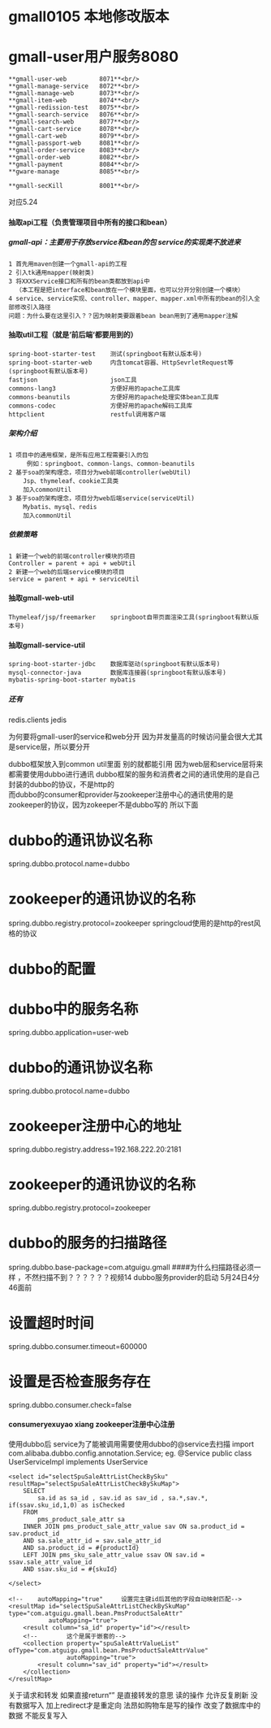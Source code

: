 # gmall0105 本地修改版本

# gmall-user用户服务8080

```**gmall-user-service     8070**<br/>
**gmall-user-web         8071**<br/>
**gmall-manage-service   8072**<br/>
**gmall-manage-web       8073**<br/>
**gmall-item-web         8074**<br/>
**gmall-redission-test   8075**<br/>
**gmall-search-service   8076**<br/>
**gmall-search-web       8077**<br/>
**gmall-cart-service     8078**<br/>
**gmall-cart-web         8079**<br/>
**gmall-passport-web     8081**<br/>
**gmall-order-service    8083**<br/>
**gmall-order-web        8082**<br/>
**gmall-payment          8084**<br/>
**gware-manage           8085**<br/>

**gmall-secKill          8001**<br/>
```

对应5.24

#### 抽取api工程（负责管理项目中所有的接口和bean）

##### gmall-api：主要用于存放service和bean的包 service的实现类不放进来

    1 首先用maven创建一个gmall-api的工程
    2 引入tk通用mapper(映射类)
    3 将XXXService接口和所有的bean类都放到api中  
      （本工程是把interface和bean放在一个模块里面，也可以分开分别创建一个模块）
    4 service、service实现、controller、mapper、mapper.xml中所有的bean的引入全部修改引入路径
    问题：为什么要在这里引入？？因为映射类要跟着bean bean用到了通用mapper注解

#### 抽取util工程（就是‘前后端‘都要用到的）

    spring-boot-starter-test	测试(springboot有默认版本号)
    spring-boot-starter-web	    内含tomcat容器、HttpSevrletRequest等 (springboot有默认版本号)
    fastjson	                json工具
    commons-lang3	            方便好用的apache工具库
    commons-beanutils	        方便好用的apache处理实体bean工具库
    commons-codec	            方便好用的apache解码工具库
    httpclient	                restful调用客户端

##### 架构介绍

    1 项目中的通用框架，是所有应用工程需要引入的包
         例如：springboot、common-langs、common-beanutils
    2 基于soa的架构理念，项目分为web前端controller(webUtil)
        Jsp、thymeleaf、cookie工具类
        加入commonUtil
    3 基于soa的架构理念，项目分为web后端service(serviceUtil)
        Mybatis、mysql、redis
        加入commonUtil

##### 依赖策略

    1 新建一个web的前端controller模块的项目
    Controller = parent + api + webUtil
    2 新建一个web的后端service模块的项目
    service = parent + api + serviceUtil

#### 抽取gmall-web-util

    Thymeleaf/jsp/freemarker	springboot自带页面渲染工具(springboot有默认版本号)

#### 抽取gmall-service-util

    spring-boot-starter-jdbc	数据库驱动(springboot有默认版本号)
    mysql-connector-java	    数据库连接器(springboot有默认版本号)
    mybatis-spring-boot-starter	mybatis

##### 还有

  <dependency>
    <groupId>redis.clients</groupId>
    <artifactId>jedis</artifactId>
  </dependency>


为何要将gmall-user的service和web分开 因为并发量高的时候访问量会很大尤其是service层，所以要分开

dubbo框架放入到common util里面 别的就都能引用 因为web层和service层将来都需要使用dubbo进行通讯 dubbo框架的服务和消费者之间的通讯使用的是自己封装的dubbo的协议，不是http的  
而dubbo的consumer和provider与zookeeper注册中心的通讯使用的是zookeeper的协议，因为zokeeper不是dubbo写的 所以下面

# dubbo的通讯协议名称

spring.dubbo.protocol.name=dubbo

# zookeeper的通讯协议的名称

spring.dubbo.registry.protocol=zookeeper springcloud使用的是http的rest风格的协议

# dubbo的配置

# dubbo中的服务名称

spring.dubbo.application=user-web

# dubbo的通讯协议名称

spring.dubbo.protocol.name=dubbo

# zookeeper注册中心的地址

spring.dubbo.registry.address=192.168.222.20:2181

# zookeeper的通讯协议的名称

spring.dubbo.registry.protocol=zookeeper

# dubbo的服务的扫描路径

spring.dubbo.base-package=com.atguigu.gmall ####为什么扫描路径必须一样 ，不然扫描不到？？？？？？视频14 dubbo服务provider的启动 5月24日4分46面前

# 设置超时时间

spring.dubbo.consumer.timeout=600000

# 设置是否检查服务存在

spring.dubbo.consumer.check=false

#### consumeryexuyao xiang zookeeper注册中心注册

使用dubbo后 service为了能被调用需要使用dubbo的@service去扫描 import com.alibaba.dubbo.config.annotation.Service; eg. @Service public
class UserServiceImpl implements UserService

    <select id="selectSpuSaleAttrListCheckBySku" resultMap="selectSpuSaleAttrListCheckBySkuMap">
        SELECT
            sa.id as sa_id , sav.id as sav_id , sa.*,sav.*, if(ssav.sku_id,1,0) as isChecked
        FROM
            pms_product_sale_attr sa
        INNER JOIN pms_product_sale_attr_value sav ON sa.product_id = sav.product_id
        AND sa.sale_attr_id = sav.sale_attr_id
        AND sa.product_id = #{productId}
        LEFT JOIN pms_sku_sale_attr_value ssav ON sav.id = ssav.sale_attr_value_id
        AND ssav.sku_id = #{skuId}

    </select>

    <!--    autoMapping="true"     设置完主键id后其他的字段自动映射匹配-->
    <resultMap id="selectSpuSaleAttrListCheckBySkuMap" type="com.atguigu.gmall.bean.PmsProductSaleAttr"
               autoMapping="true">
        <result column="sa_id" property="id"></result>
        <!--        这个是属于嵌套的-->
        <collection property="spuSaleAttrValueList" ofType="com.atguigu.gmall.bean.PmsProductSaleAttrValue"
                    autoMapping="true">
            <result column="sav_id" property="id"></result>
        </collection>
    </resultMap>




关于请求和转发
如果直接return“”  是直接转发的意思   读的操作 允许反复刷新 没有数据写入
加上redirect才是重定向   法昂如购物车是写的操作 改变了数据库中的数据 不能反复写入